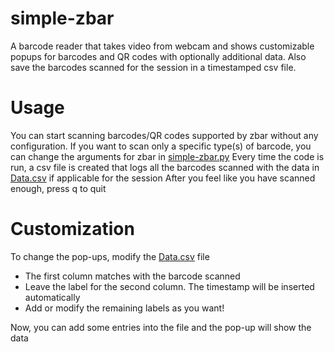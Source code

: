 # simple-zbar
A barcode reader that takes video from webcam and shows customizable popups for barcodes and QR codes with optionally additional data. Also save the barcodes scanned for the session in a timestamped csv file.

# Usage
You can start scanning barcodes/QR codes supported by zbar without any configuration. If you want to scan only a specific type(s) of barcode, you can change the arguments for zbar in [simple-zbar.py](/simple-zbar/simple-zbar.py)
Every time the code is run, a csv file is created that logs all the barcodes scanned with the data in [Data.csv](simple-zbar/Data.csv) if applicable for the session
After you feel like you have scanned enough, press q to quit

# Customization
To change the pop-ups, modify the [Data.csv](simple-zbar/Data.csv) file
  * The first column matches with the barcode scanned
  * Leave the label for the second column. The timestamp will be inserted automatically
  * Add or modify the remaining labels as you want!
 
Now, you can add some entries into the file and the pop-up will show the data
